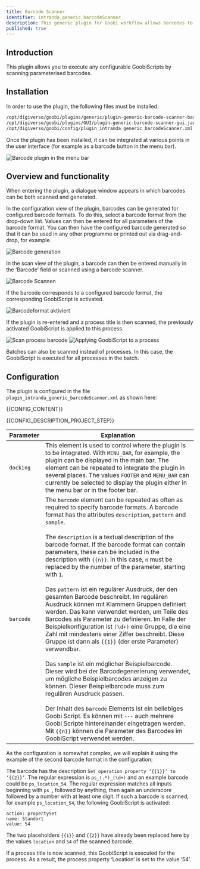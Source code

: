 ```yaml
---
title: Barcode Scanner
identifier: intranda_generic_barcodeScanner
description: This generic plugin for Goobi workflow allows barcodes to be scanned and configurable GoobiScripts to be executed.
published: true
---
```


## Introduction
This plugin allows you to execute any configurable GoobiScripts by scanning parameterised barcodes. 

## Installation
In order to use the plugin, the following files must be installed:

```bash
/opt/digiverso/goobi/plugins/generic/plugin-generic-barcode-scanner-base.jar
/opt/digiverso/goobi/plugins/GUI/plugin-generic-barcode-scanner-gui.jar
/opt/digiverso/goobi/config/plugin_intranda_generic_barcodeScanner.xml
```

Once the plugin has been installed, it can be integrated at various points in the user interface (for example as a barcode button in the menu bar).

![Barcode plugin in the menu bar](screen1_en.png)


## Overview and functionality

When entering the plugin, a dialogue window appears in which barcodes can be both scanned and generated.

In the configuration view of the plugin, barcodes can be generated for configured barcode formats. To do this, select a barcode format
from the drop-down list. Values can then be entered for all parameters of the barcode format. You can then have the configured barcode generated so that it can be used in any other programme or printed out via drag-and-drop, for example.

![Barcode generation](screen2_en.png)

In the scan view of the plugin, a barcode can then be entered manually in the ‘Barcode’ field or scanned using a barcode scanner.

![Barcode Scannen](screen3_en.png)

If the barcode corresponds to a configured barcode format, the corresponding GoobiScript is activated.

![Barcodeformat aktiviert](screen4_en.png)

If the plugin is re-entered and a process title is then scanned, the previously activated GoobiScript is applied to this process.

![Scan process barcode](screen5_en.png)
![Applying GoobiScript to a process](screen6_en.png)

Batches can also be scanned instead of processes. In this case, the GoobiScript is executed for all processes in the batch.


## Configuration
The plugin is configured in the file `plugin_intranda_generic_barcodeScanner.xml` as shown here:

{{CONFIG_CONTENT}}

{{CONFIG_DESCRIPTION_PROJECT_STEP}}

Parameter               | Explanation
------------------------|------------------------------------
`docking`                      | This element is used to control where the plugin is to be integrated. With `MENU_BAR`, for example, the plugin can be displayed in the main bar. The element can be repeated to integrate the plugin in several places. The values `FOOTER` and `MENU_BAR` can currently be selected to display the plugin either in the menu bar or in the footer bar.
`barcode`                      | The `barcode` element can be repeated as often as required to specify barcode formats. A barcode format has the attributes `description`, `pattern` and `sample`. <br /><br />The `description` is a textual description of the barcode format. If the barcode format can contain parameters, these can be included in the description with `{{n}}`. In this case, `n` must be replaced by the number of the parameter, starting with `1`.<br /><br />Das `pattern` ist ein regulärer Ausdruck, der den gesamten Barcode beschreibt. Im regulären Ausdruck können mit Klammern Gruppen definiert werden. Das kann verwendet werden, um Teile des Barcodes als Parameter zu definieren. Im Falle der Beispielkonfiguration ist `(\d+)` eine Gruppe, die eine Zahl mit mindestens einer Ziffer beschreibt. Diese Gruppe ist dann als `{{1}}` (der erste Parameter) verwendbar.<br /><br />Das `sample` ist ein möglicher Beispielbarcode. Dieser wird bei der Barcodegenerierung verwendet, um mögliche Beispielbarcodes anzeigen zu können. Dieser Beispielbarcode muss zum regulären Ausdruck passen.<br /><br />Der Inhalt des `barcode` Elements ist ein beliebiges Goobi Script. Es können mit `---` auch mehrere Goobi Scripte hintereinander eingetragen werden. Mit `{{n}}` können die Parameter des Barcodes im GoobiScript verwendet werden.

As the configuration is somewhat complex, we will explain it using the example of the second barcode format in the configuration:

The barcode has the description `Set operation property ‘{{1}}’ to ‘{{2}}’`. The regular expression is `ps_(.*)_(\d+)` and an example barcode could be `ps_location_54`.
The regular expression matches all inputs beginning with `ps_`, followed by anything, then again an underscore `_` followed by a number with at least one digit.
If such a barcode is scanned, for example `ps_location_54`, the following GoobiScript is activated:
```
action: propertySet
name: Standort
value: 54
```
The two placeholders `{{1}}` and `{{2}}` have already been replaced here by the values `location` and `54` of the scanned barcode.

If a process title is now scanned, this GoobiScript is executed for the process. As a result, the process property ‘Location’ is set to the value ‘54’.